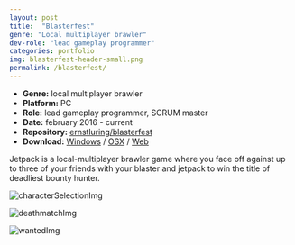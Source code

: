 ```yaml
---
layout: post
title:  "Blasterfest"
genre: "Local multiplayer brawler"
dev-role: "lead gameplay programmer"
categories: portfolio
img: blasterfest-header-small.png
permalink: /blasterfest/
---
```

* __Genre:__ local multiplayer brawler
* __Platform:__ PC
* __Role:__ lead gameplay programmer, SCRUM master
* __Date:__ february 2016 - current
* __Repository:__ [ernstluring/blasterfest][github]
* __Download:__ [Windows][windowsBuild] / [OSX][osxBuild] / [Web][webBuild]


Jetpack is a local-multiplayer brawler game where you face off against up to three of your friends with your blaster and jetpack to win the title of deadliest bounty hunter.
<br />

![characterSelectionImg]

![deathmatchImg]

![wantedImg]

[characterSelectionImg]: {{site.baseurl}}/img/blasterfest/character-selection.png
[deathmatchImg]: {{site.baseurl}}/img/blasterfest/deathmatch.png
[wantedImg]: {{site.baseurl}}/img/blasterfest/wanted.png

[github]: https://github.com/ernstluring/blasterfest
[windowsBuild]: www.google.nl
[osxBuild]: www.google.nl
[webBuild]: https://dl.dropboxusercontent.com/u/154577962/Blasterfest%2022-05/index.html
